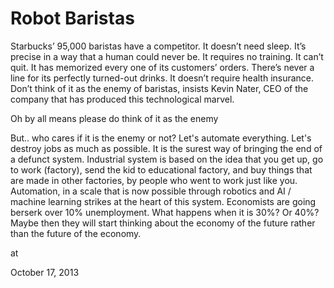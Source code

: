 # Robot Baristas



Starbucks’
 95,000 baristas have a competitor. It doesn’t need sleep. It’s precise 
in a way that a human could never be. It requires no training. It can’t 
quit. It has memorized every one of its customers’ orders. There’s never
 a line for its perfectly turned-out drinks. It doesn’t require health insurance. Don’t
 think of it as the enemy of baristas, insists Kevin Nater, CEO of the 
company that has produced this technological marvel. 



Oh by all means please do think of it as the enemy



But.. who cares if it is the enemy or not? Let's automate everything.  Let's destroy jobs  as much as possible. It is the surest way of bringing the end of a defunct system. Industrial system is based on the idea that you get up, go to work (factory), send the kid to educational factory, and buy things that are made in other factories, by people who went to work just like you. Automation, in a scale that is now possible through robotics and AI / machine learning strikes at the heart of this system. Economists are going berserk over 10% unemployment. What happens when it is 30%? Or 40%? Maybe then they will start thinking about the economy of the future rather than the future of the economy. 










at

October 17, 2013















